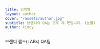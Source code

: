 ```yaml
---
title: 김치영
layout: author
cover: "/assets/author.jpg"
subtitle: 브랜디의 QA는 모두 제 몫입니다. (눈물)
author: kimcy
---
```


브랜디 랩스(LABs) QA팀
